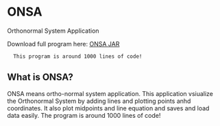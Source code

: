 # ONSA
Orthonormal System Application

Download full program here: [ONSA JAR](http://bit.ly/ONSAFile)

      This program is around 1000 lines of code!
What is ONSA?
-------------
  ONSA means ortho-normal system application. This application vsiualize the Orthonormal System by adding lines and plotting points anhd coordinates. It also plot midpoints and line equation and saves and load data easily.
The program is around 1000 lines of code!
